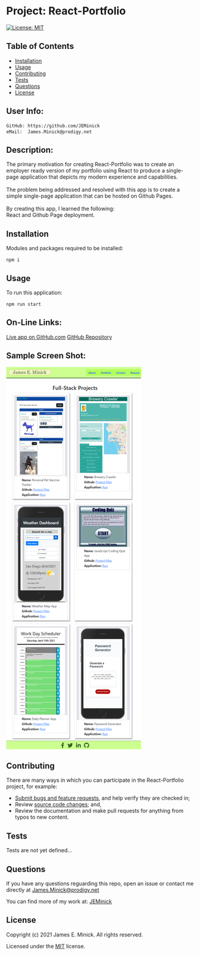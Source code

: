 # Project: React-Portfolio

  [![License: MIT](https://img.shields.io/badge/License-MIT-yellow.svg)](https://opensource.org/licenses/MIT)
  
## Table of Contents

*    [Installation](#installation)
*    [Usage](#usage)
*    [Contributing](#contributing)
*    [Tests](#tests)
*    [Questions](#questions)
*    [License](#license)

## User Info:
    GitHub: https://github.com/JEMinick   
    eMail:  James.Minick@prodigy.net

## Description: 

The primary motivation for creating React-Portfolio was to create an employer ready version of my portfolio using React to produce a single-page application that depicts my modern experience and capabilities.<br><br>
The problem being addressed and resolved with this app is to create a simple single-page application that can be hosted on Github Pages.<br><br>
By creating this app, I learned the following: <br>
React and Github Page deployment.

## Installation
<a name="installation"></a>

Modules and packages required to be installed:

```shell
npm i
```

## Usage
<a name="usage"></a>

To run this application:
```
npm run start
```
## On-Line Links:
[Live app on GitHub.com](https://jeminick.github.io/React-Portfolio/)
[GitHub Repository](https://github.com/JEMinick/React-Portfolio/)

## Sample Screen Shot:
![React-Portfolio screen shot:](./assets/React-Portfolio_Screen.png?raw=true)

## Contributing
<a name="contributing"></a>
There are many ways in which you can participate in the React-Portfolio project, for example:
*    [Submit bugs and feature requests](https://github.com/JEMinick/React-Portfolio/issues), and help verify they are checked in;
*    Review [source code changes](https://github.com/JEMinick/React-Portfolio/pulls); and,
*    Review the documentation and make pull requests for anything from typos to new content.

## Tests
<a name="tests"></a>
   Tests are not yet defined...

## Questions
<a name="questions"></a>
If you have any questions reguarding this repo, open an issue or
contact me directly at James.Minick@prodigy.net

You can find more of my work at: [JEMinick](https://github.com/JEMinick)

## License
<a name="license"></a>
Copyright (c) 2021 James E. Minick. All rights reserved.

Licensed under the [MIT](./LICENSE) license.


